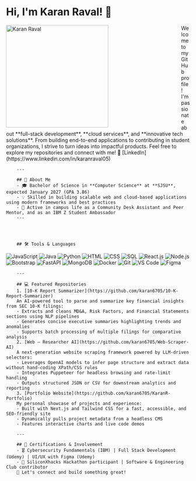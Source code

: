 # Hi, I'm Karan Raval! 👋  
<img src="photo1.jpg" alt="Karan Raval" width="280" align="left" style="margin-right: 200px;">
        Welcome to my GitHub profile! I'm passionate about **full-stack development**, **cloud services**, and **innovative tech solutions**. From building end-to-end applications to contributing in student organizations, I strive to turn ideas into impactful products. Feel free to explore my repositories and connect with me! 💼 [LinkedIn](https://www.linkedin.com/in/karanraval05)

        ---

        ## 🔗 About Me
        - 🎓 Bachelor of Science in **Computer Science** at **SJSU**, expected January 2027 (GPA 3.86)
        - 💡 Skilled in building scalable web and cloud-based applications using modern frameworks and best practices
        - 🤝 Active in campus life as a Community Desk Assistant and Peer Mentor, and as an IBM Z Student Ambassador
        ---




        ## 🛠️ Tools & Languages

<div align="left">
<img src="https://img.shields.io/badge/JavaScript-%23F7DF1E?style=for-the-badge&logo=javascript&logoColor=black" alt="JavaScript">
<img src="https://img.shields.io/badge/Java-%23007396?style=for-the-badge&logo=java&logoColor=white" alt="Java">
<img src="https://img.shields.io/badge/Python-%233776AB?style=for-the-badge&logo=python&logoColor=white" alt="Python">
<img src="https://img.shields.io/badge/HTML-%23E34F26?style=for-the-badge&logo=html5&logoColor=white" alt="HTML">
<img src="https://img.shields.io/badge/CSS-%231572B6?style=for-the-badge&logo=css3&logoColor=white" alt="CSS">
<img src="https://img.shields.io/badge/SQL-%23448AFF?style=for-the-badge&logo=postgresql&logoColor=white" alt="SQL">
<img src="https://img.shields.io/badge/React-%2361DAFB?style=for-the-badge&logo=react&logoColor=black" alt="React.js">
<img src="https://img.shields.io/badge/Node.js-%23339933?style=for-the-badge&logo=nodedotjs&logoColor=white" alt="Node.js">
<img src="https://img.shields.io/badge/Bootstrap-%23563D7C?style=for-the-badge&logo=bootstrap&logoColor=white" alt="Bootstrap">
<img src="https://img.shields.io/badge/FastAPI-%23009688?style=for-the-badge&logo=fastapi&logoColor=white" alt="FastAPI">
<img src="https://img.shields.io/badge/MongoDB-%2347A248?style=for-the-badge&logo=mongodb&logoColor=white" alt="MongoDB">
<img src="https://img.shields.io/badge/Docker-%232496ED?style=for-the-badge&logo=docker&logoColor=white" alt="Docker">
<img src="https://img.shields.io/badge/Git-%23F05032?style=for-the-badge&logo=git&logoColor=white" alt="Git">
<img src="https://img.shields.io/badge/VS%20Code-%23007ACC?style=for-the-badge&logo=visualstudiocode&logoColor=white" alt="VS Code">
<img src="https://img.shields.io/badge/Figma-%23F24E1E?style=for-the-badge&logo=figma&logoColor=white" alt="Figma">
</div>


        ---

        ## 💻 Featured Repositories
        1. [10-K Report Summarizer](https://github.com/karan6705/10-K-Report-Summarizer)
        An AI-powered tool to parse and summarize key financial insights from SEC 10-K filings:
        - Extracts and cleans MD&A, Risk Factors, and Financial Statements sections using NLP pipelines
        - Generates concise executive summaries highlighting trends and anomalies
        - Supports batch processing of multiple filings for comparative analysis
        2. [Web – Researcher AI](https://github.com/karan6705/Web-Scraper-AI)
        A next-generation website scraping framework powered by LLM-driven selectors:
        - Leverages OpenAI models to infer page structure and extract data without hand-coding XPath/CSS rules
        - Integrates Puppeteer for headless browsing and rate-limit handling
        - Outputs structured JSON or CSV for downstream analytics and reporting
        3. [Portfolio Website](https://github.com/karan6705/KaranR-Portfolio)
        My personal showcase of projects and experience:
        - Built with Next.js and Tailwind CSS for a fast, accessible, and SEO-friendly site
        - Dynamically pulls project metadata from a headless CMS
        - Features interactive charts and live code demos

        ---

        ## 📜 Certifications & Involvement
        - 🎖️ Cybersecurity Fundamentals (IBM) | Full Stack Development (Udemy) | UI/UX with Figma (Udemy)
        - 🎯 SiliconXhacks Hackathon participant | Software & Engineering Club contributor
        🔗 Let's connect and build something great!
